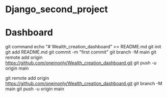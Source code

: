 ﻿# Django_second_project
# Dashboard

git command 
echo "# Wealth_creation_dashboard" >> README.md
git init
git add README.md
git commit -m "first commit"
git branch -M main
git remote add origin https://github.com/oneinonly/Wealth_creation_dashboard.git
git push -u origin main

git remote add origin https://github.com/oneinonly/Wealth_creation_dashboard.git
git branch -M main
git push -u origin main


